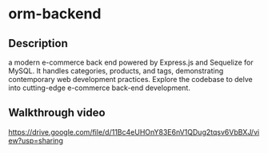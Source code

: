 # orm-backend

## Description
a modern e-commerce back end powered by Express.js and Sequelize for MySQL. It handles categories, products, and tags, demonstrating contemporary web development practices. Explore the codebase to delve into cutting-edge e-commerce back-end development.

## Walkthrough video
https://drive.google.com/file/d/11Bc4eUHOnY83E6nV1QDug2tqsv6VbBXJ/view?usp=sharing
